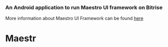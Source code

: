 ### An Android application to run Maestro UI framework on Bitrise

More information about Maestro UI Framework can be found [here](https://maestro.mobile.dev/)

# Maestr
